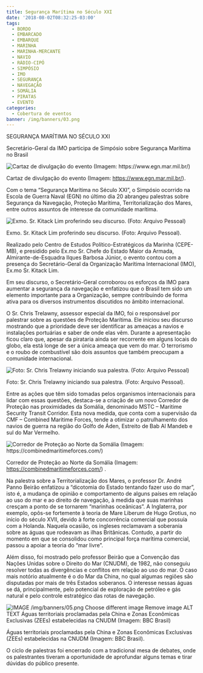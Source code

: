 ```yaml
---
title: Segurança Marítima no Século XXI
date: '2018-08-02T08:32:25-03:00'
tags:
  - BORDO
  - EMBARCADO
  - EMBARQUE
  - MARINHA
  - MARINHA-MERCANTE
  - NAVIO
  - RÁDIO-CIPÓ
  - SIMPÓSIO
  - IMO
  - SEGURANÇA
  - NAVEGAÇÃO
  - SOMÁLIA
  - PIRATAS
  - EVENTO
categories:
  - Cobertura de eventos
banner: /img/banners/03.png
---
```

SEGURANÇA MARÍTIMA NO SÉCULO XXI

Secretário-Geral da IMO participa de Simpósio sobre Segurança Marítima no Brasil

![Cartaz de divulgação do evento (Imagem: https://www.egn.mar.mil.br/)](/img/banners/01.png)

 Cartaz de divulgação do evento (Imagem: https://www.egn.mar.mil.br/).

Com o tema “Segurança Marítima no Século XXI”, o Simpósio ocorrido na Escola de Guerra Naval (EGN) no último dia 20 abrangeu palestras sobre Segurança da Navegação, Proteção Marítima, Territorialização dos Mares, entre outros assuntos de interesse da comunidade marítima. 

![Exmo. Sr. Kitack Lim proferindo seu discurso. (Foto: Arquivo Pessoal)](/img/banners/02.png)

Exmo. Sr. Kitack Lim proferindo seu discurso. (Foto: Arquivo Pessoal).

Realizado pelo Centro de Estudos Político-Estratégicos da Marinha (CEPE-MB), e presidido pelo Ex.mo Sr. Chefe do Estado Maior da Armada, Almirante-de-Esquadra Ilques Barbosa Júnior, o evento contou com a presença do Secretário-Geral da Organização Marítima Internacional (IMO), Ex.mo Sr. Kitack Lim.

Em seu discurso, o Secretário-Geral corroborou os esforços da IMO para aumentar a segurança da navegação e enfatizou que o Brasil tem sido um elemento importante para  a Organização, sempre contribuindo de forma ativa para os diversos instrumentos discutidos no âmbito internacional.

O Sr. Chris Trelawny, assessor especial da IMO, foi o responsável por palestrar sobre as questões de Proteção Marítima. Ele iniciou seu discurso mostrando que a prioridade deve ser identificar as ameaças a navios e instalações portuárias e saber de onde elas vêm. Durante a apresentação ficou claro que, apesar da pirataria ainda ser recorrente em alguns locais do globo, ela está longe de ser a única ameaça que vem do mar. O terrorismo e o roubo de combustível são dois assuntos que também preocupam a comunidade internacional. 

![Foto: Sr. Chris Trelawny iniciando sua palestra. (Foto: Arquivo Pessoal)](/img/banners/03.png)

Foto: Sr. Chris Trelawny iniciando sua palestra. (Foto: Arquivo Pessoal).

Entre as ações que têm sido tomadas pelos organismos internacionais para lidar com essas questões, destaca-se a criação de um novo Corredor de Proteção nas proximidades da Somália, denominado MSTC – Maritime Security Transit Corridor. Esta nova medida, que conta com a supervisão da CMF – Combined Maritime Forces, tende a otimizar o patrulhamento dos navios de guerra na região do Golfo de Áden, Estreito de Bab Al Mandeb e sul do Mar Vermelho.

![Corredor de Proteção ao Norte da Somália (Imagem: https://combinedmaritimeforces.com/)](/img/banners/004.png)

Corredor de Proteção ao Norte da Somália (Imagem: https://combinedmaritimeforces.com/).

Na palestra sobre a Territorialização dos Mares, o professor Dr. André Panno Beirão enfatizou a “dicotomia do Estado tentando fazer uso do mar”, isto é, a mudança de opinião e comportamento de alguns países em relação ao uso do mar e ao direito de navegação, à medida que suas marinhas cresçam a ponto de se tornarem “marinhas oceânicas”. A  Inglaterra, por exemplo, opôs-se fortemente à teoria de Mare Liberum de Hugo Grotius, no início do século XVII, devido à forte concorrência comercial que possuía com a Holanda. Naquela ocasião, os ingleses reclamavam a soberania sobre as águas que rodeavam as ilhas Britânicas. Contudo, a partir do momento em que se consolidou como principal força marítima comercial, passou a apoiar a teoria do “mar livre”.

Além disso, foi mostrado pelo professor Beirão que a Convenção das Nações Unidas sobre o Direito do Mar (CNUDM), de 1982, não conseguiu resolver todas as divergências e conflitos em relação ao uso do mar. O caso mais notório atualmente é o do Mar da China, no qual algumas regiões são disputadas por mais de três Estados soberanos. O interesse nessas águas se dá, principalmente, pelo potencial de exploração de petróleo e gás natural e pelo controle estratégico das rotas de navegação.

![IMAGE  /img/banners/05.png Choose different image Remove image ALT TEXT Águas territoriais proclamadas pela China e Zonas Econômicas Exclusivas (ZEEs) estabelecidas na CNUDM (Imagem: BBC Brasil)](/img/banners/05.png)

Águas territoriais proclamadas pela China e Zonas Econômicas Exclusivas (ZEEs) estabelecidas na CNUDM (Imagem: BBC Brasil).

O ciclo de palestras foi encerrado com a tradicional mesa de debates, onde os palestrantes tiveram a oportunidade de aprofundar alguns temas e tirar dúvidas do público presente.
